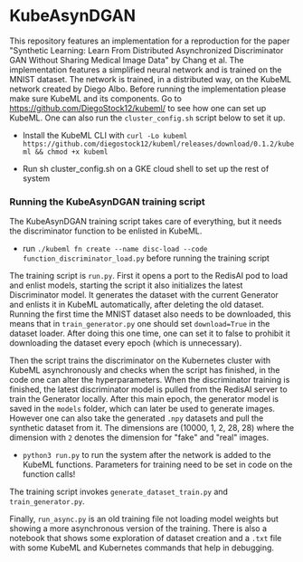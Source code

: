 # KubeAsynDGAN

This repository features an implementation for a reproduction for the paper "Synthetic Learning: Learn From Distributed Asynchronized Discriminator GAN Without Sharing Medical Image Data" by Chang et al. The implementation features a simplified neural network and is trained on the MNIST dataset. The network is trained, in a distributed way, on the KubeML network created by Diego Albo. Before running the implementation please make sure KubeML and its components. Go to https://github.com/DiegoStock12/kubeml/ to see how one can set up KubeML. One can also run the `cluster_config.sh` script below to set it up. 

* Install the KubeML CLI with `curl -Lo kubeml https://github.com/diegostock12/kubeml/releases/download/0.1.2/kubeml && chmod +x kubeml`

* Run sh cluster_config.sh on a GKE cloud shell to set up the rest of system

### Running the KubeAsynDGAN training script

The KubeAsynDGAN training script takes care of everything, but it needs the discriminator function to be enlisted in KubeML.

* run `./kubeml fn create --name disc-load --code function_discriminator_load.py` before running the training script

The training script is `run.py`. First it opens a port to the RedisAI pod to load and enlist models, starting the script it also initializes the latest Discriminator model. It generates the dataset with the current Generator and enlists it in KubeML automatically, after deleting the old dataset. 
Running the first time the MNIST dataset also needs to be downloaded, this means that in `train_generator.py` one should set `download=True` in the dataset loader. After doing this one time, one can set it to false to prohibit it downloading the dataset every epoch (which is unnecessary). 

Then the script trains the discriminator on the Kubernetes cluster with KubeML asynchronously and checks when the script has finished, in the code one can alter the hyperparameters. When the discriminator training is finished, the latest discriminator model is pulled from the RedisAI server to train the Generator locally. 
After this main epoch, the generator model is saved in the `models` folder, which can later be used to generate images. However one can also take the generated `.npy` datasets and pull the synthetic dataset from it. The dimensions are (10000, 1, 2, 28, 28) where the dimension with `2` denotes the dimension for "fake" and "real" images. 

* `python3 run.py` to run the system after the network is added to the KubeML functions. Parameters for training need to be set in code on the function calls!

The training script invokes `generate_dataset_train.py` and `train_generator.py`.


Finally, `run_async.py` is an old training file not loading model weights but showing a more asynchronous version of the training. There is also a notebook that shows some exploration of dataset creation and a `.txt` file with some KubeML and Kubernetes commands that help in debugging.
